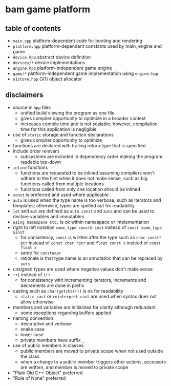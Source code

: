 # bam game platform

## table of contents
* `main.cpp` platform-dependent code for booting and rendering
* `platform.hpp` platform-dependent constants used by main, engine and game
* `device.hpp` abstract device definition
* `devices/*` device implementations
* `engine.hpp` platform-independent game engine
* `game/*` platform-independent game implementation using `engine.hpp`
* `o1store.hpp` O(1) object allocator

## disclaimers
* source in `hpp` files
  - unified build viewing the program as one file
  - gives compiler opportunity to optimize in a broader context
  - increases compile time and is not scalable; however, compilation time for this application is negligible
* use of `static` storage and function declarations
  - gives compiler opportunity to optimize
* functions are declared with trailing return type that is specified
* include order relevant
  - subsystems are included in dependency order making the program readable top-down
* `inline` functions
  - functions are requested to be inlined assuming compilers won't adhere to the hint when it does not make sense, such as big functions called from multiple locations
  - functions called from only one location should be inlined
* `const` is preferred and used where applicable
* `auto` is used when the type name is too verbose, such as iterators and templates; otherwise, types are spelled out for readability
* `let` and `mut` are defined as `auto const` and `auto` and can be used to declare variables and immutables
* `using namespace std;` is ok within namespace or implementation
* right to left notation `some_type const& inst` instead of `const some_type &inst`
  - for consistency, `const` is written after the type such as `char const* ptr` instead of `const char *ptr` and `float const x` instead of `const float x`
  - same for `constexpr`
  - rationale is that type name is an annotation that can be replaced by `auto`
* unsigned types are used where negative values don't make sense
* `++i` instead of `i++`
  - for consistency with incrementing iterators, increments and decrements are done in prefix
* casting such as `char(getchar())` is ok for readability
  - `static_cast` or `reinterpret_cast` are used when syntax does not allow otherwise
* members and variables are initialized for clarity although redundant
  - some exceptions regarding buffers applied
* naming convention:
  - descriptive and verbose
  - snake case
  - lower case
  - private members have suffix `_`
* use of public members in classes
  - public members are moved to private scope when not used outside the class
  - when a change to a public member triggers other actions, accessors are written, and member is moved to private scope
* "Plain Old C++ Object" preferred
* "Rule of None" preferred
